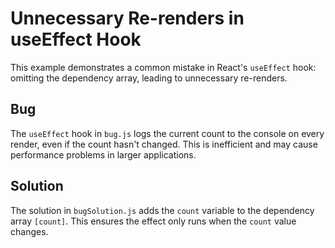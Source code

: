 # Unnecessary Re-renders in useEffect Hook

This example demonstrates a common mistake in React's `useEffect` hook: omitting the dependency array, leading to unnecessary re-renders.

## Bug

The `useEffect` hook in `bug.js` logs the current count to the console on every render, even if the count hasn't changed. This is inefficient and may cause performance problems in larger applications.

## Solution

The solution in `bugSolution.js` adds the `count` variable to the dependency array `[count]`.  This ensures the effect only runs when the `count` value changes.